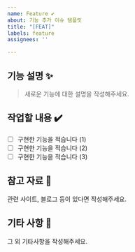 ```yaml
---
name: Feature ✔️
about: 기능 추가 이슈 템플릿
title: "[FEAT]"
labels: feature
assignees: ''

---
```


## 기능 설명 ✨
> 새로운 기능에 대한 설명을 작성해주세요.

## 작업할 내용 ✔️
- [ ] 구현한 기능을 적습니다 (1)
- [ ] 구현한 기능을 적습니다 (2)
- [ ] 구현한 기능을 적습니다 (3)

## 참고 자료 🔗 
관련 사이트, 블로그 등이 있다면 작성해주세요.

## 기타 사항 📝
그 외 기타사항을 작성해주세요.
